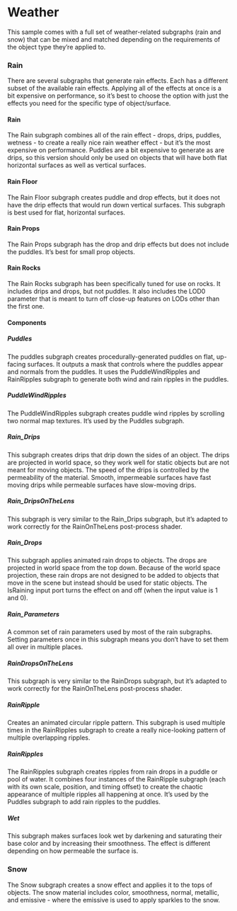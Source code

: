 # Weather
This sample comes with a full set of weather-related subgraphs (rain and snow) that can be mixed and matched depending on the requirements of the object type they’re applied to.
### Rain
There are several subgraphs that generate rain effects. Each has a different subset of the available rain effects. Applying all of the effects at once is a bit expensive on performance, so it’s best to choose the option with just the effects you need for the specific type of object/surface. 

#### Rain
The Rain subgraph combines all of the rain effect - drops, drips, puddles, wetness - to create a really nice rain weather effect - but it’s the most expensive on performance. Puddles are a bit expensive to generate as are drips, so this version should only be used on objects that will have both flat horizontal surfaces as well as vertical surfaces. 
#### Rain Floor
The Rain Floor subgraph creates puddle and drop effects, but it does not have the drip effects that would run down vertical surfaces. This subgraph is best used for flat, horizontal surfaces.
#### Rain Props
The Rain Props subgraph has the drop and drip effects but does not include the puddles.  It’s best for small prop objects.
#### Rain Rocks
The Rain Rocks subgraph has been specifically tuned for use on rocks. It includes drips and drops, but not puddles. It also includes the LOD0 parameter that is meant to turn off close-up features on LODs other than the first one.
#### Components
##### Puddles
The puddles subgraph creates procedurally-generated puddles on flat, up-facing surfaces. It outputs a mask that controls where the puddles appear and normals from the puddles. It uses the PuddleWindRipples and RainRipples subgraph to generate both wind and rain ripples in the puddles.
##### PuddleWindRipples
The PuddleWindRipples subgraph creates puddle wind ripples by scrolling two normal map textures.  It’s used by the Puddles subgraph.
##### Rain_Drips
This subgraph creates drips that drip down the sides of an object. The drips are projected in world space, so they work well for static objects but are not meant for moving objects. The speed of the drips is controlled by the permeability of the material. Smooth, impermeable surfaces have fast moving drips while permeable surfaces have slow-moving drips.
##### Rain_DripsOnTheLens
This subgraph is very similar to the Rain_Drips subgraph, but it’s adapted to work correctly for the RainOnTheLens post-process shader.
##### Rain_Drops
This subgraph applies animated rain drops to objects.  The drops are projected in world space from the top down. Because of the world space projection, these rain drops are not designed to be added to objects that move in the scene but instead should be used for static objects. The IsRaining input port turns the effect on and off (when the input value is 1 and 0).
##### Rain_Parameters
A common set of rain parameters used by most of the rain subgraphs. Setting parameters once in this subgraph means you don’t have to set them all over in multiple places.
##### RainDropsOnTheLens
This subgraph is very similar to the RainDrops subgraph, but it’s adapted to work correctly for the RainOnTheLens post-process shader.
##### RainRipple
Creates an animated circular ripple pattern. This subgraph is used multiple times in the RainRipples subgraph to create a really nice-looking pattern of multiple overlapping ripples.
##### RainRipples
The RainRipples subgraph creates ripples from rain drops in a puddle or pool of water. It combines four instances of the RainRipple subgraph (each with its own scale, position, and timing offset) to create the chaotic appearance of multiple ripples all happening at once. It’s used by the Puddles subgraph to add rain ripples to the puddles.
##### Wet
This subgraph makes surfaces look wet by darkening and saturating their base color and by increasing their smoothness. The effect is different depending on how permeable the surface is.
### Snow
The Snow subgraph creates a snow effect and applies it to the tops of objects. The snow material includes color, smoothness, normal, metallic, and emissive - where the emissive is used to apply sparkles to the snow.